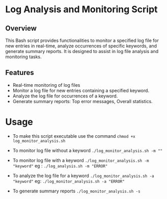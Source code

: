 # Log Analysis and Monitoring Script
## Overview
This Bash script provides functionalities to monitor a specified log file for new entries in real-time, analyze occurrences of specific keywords, and generate summary reports. It is designed to assist in log file analysis and monitoring tasks.
## Features
- Real-time monitoring of log files
- Monitor a log file for new entries containing a specified keyword.
- Analyze the log file for occurrences of a keyword.
- Generate summary reports:
   Top error messages,
   Overall statistics.
# Usage
- To make this script executable use the command `chmod +x log_monitor_analysis.sh `

- To monitor log file without a keyword ` ./log_monitor_analysis.sh -m "" `

- To monitor log file with a keyword ` ./log_monitor_analysis.sh -m "keyword" `  eg : ` ./log_analysis.sh -m "ERROR" `
  
- To analyze the log file for a keyword ` ./log_monitor_analysis.sh -a "keyword" ` eg: `./log_monitor_analysis.sh -a "ERROR"`

- To generate summary reports ` ./log_monitor_analysis.sh -s `
